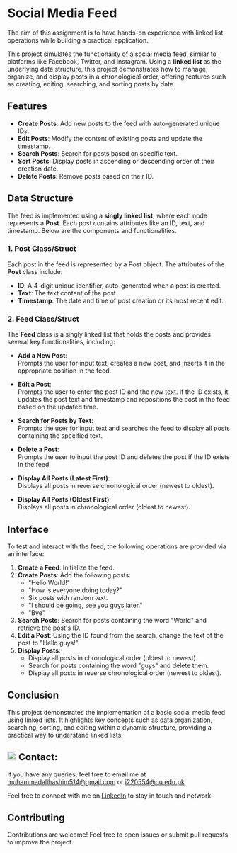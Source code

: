 # Social Media Feed
The aim of this assignment is to have hands-on experience with linked  list operations while building a practical application.


This project simulates the functionality of a social media feed, similar to platforms like Facebook, Twitter, and Instagram. Using a **linked list** as the underlying data structure, this project demonstrates how to manage, organize, and display posts in a chronological order, offering features such as creating, editing, searching, and sorting posts by date.

## Features

- **Create Posts**: Add new posts to the feed with auto-generated unique IDs.
- **Edit Posts**: Modify the content of existing posts and update the timestamp.
- **Search Posts**: Search for posts based on specific text.
- **Sort Posts**: Display posts in ascending or descending order of their creation date.
- **Delete Posts**: Remove posts based on their ID.

## Data Structure

The feed is implemented using a **singly linked list**, where each node represents a **Post**. Each post contains attributes like an ID, text, and timestamp. Below are the components and functionalities.

### 1. Post Class/Struct

Each post in the feed is represented by a Post object. The attributes of the **Post** class include:

- **ID**: A 4-digit unique identifier, auto-generated when a post is created.
- **Text**: The text content of the post.
- **Timestamp**: The date and time of post creation or its most recent edit.

### 2. Feed Class/Struct

The **Feed** class is a singly linked list that holds the posts and provides several key functionalities, including:

- **Add a New Post**:  
  Prompts the user for input text, creates a new post, and inserts it in the appropriate position in the feed.

- **Edit a Post**:  
  Prompts the user to enter the post ID and the new text. If the ID exists, it updates the post text and timestamp and repositions the post in the feed based on the updated time.

- **Search for Posts by Text**:  
  Prompts the user for input text and searches the feed to display all posts containing the specified text.

- **Delete a Post**:  
  Prompts the user to input the post ID and deletes the post if the ID exists in the feed.

- **Display All Posts (Latest First)**:  
  Displays all posts in reverse chronological order (newest to oldest).

- **Display All Posts (Oldest First)**:  
  Displays all posts in chronological order (oldest to newest).

## Interface

To test and interact with the feed, the following operations are provided via an interface:

1. **Create a Feed**: Initialize the feed.
2. **Create Posts**: Add the following posts:
   - "Hello World!"
   - "How is everyone doing today?"
   - Six posts with random text.
   - "I should be going, see you guys later."
   - "Bye"
3. **Search Posts**: Search for posts containing the word "World" and retrieve the post's ID.
4. **Edit a Post**: Using the ID found from the search, change the text of the post to "Hello guys!".
5. **Display Posts**:  
   - Display all posts in chronological order (oldest to newest).  
   - Search for posts containing the word "guys" and delete them.
   - Display all posts in reverse chronological order (newest to oldest).

## Conclusion

This project demonstrates the implementation of a basic social media feed using linked lists. It highlights key concepts such as data organization, searching, sorting, and editing within a dynamic structure, providing a practical way to understand linked lists.

## <img src="https://img.icons8.com/ios/50/000000/email-open.png" width="20"/> Contact:
If you have any queries, feel free to email me at [muhammadalihashim514@gmail.com](mailto:muhammadalihashim514@gmail.com) or [i220554@nu.edu.pk](mailto:i220554@nu.edu.pk).

Feel free to connect with me on [LinkedIn](https://www.linkedin.com/in/muhammad-ali-hashim-5115882b4) to stay in touch and network.

## Contributing 

Contributions are welcome! Feel free to open issues or submit pull requests to improve the project.

